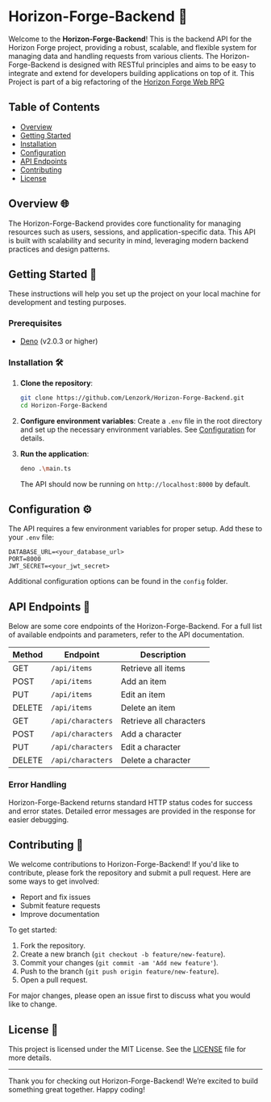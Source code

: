 # Horizon-Forge-Backend 🚀

Welcome to the **Horizon-Forge-Backend**! This is the backend API for the Horizon Forge project, providing a robust, scalable, and flexible system for managing data and handling requests from various clients. The Horizon-Forge-Backend is designed with RESTful principles and aims to be easy to integrate and extend for developers building applications on top of it. This Project is part of a big refactoring of the [Horizon Forge Web RPG](https://github.com/Lenzork/Horizon-Forge--Web-RPG)

## Table of Contents

- [Overview](#overview)
- [Getting Started](#getting-started)
- [Installation](#installation)
- [Configuration](#configuration)
- [API Endpoints](#api-endpoints)
- [Contributing](#contributing)
- [License](#license)

## Overview 🌐

The Horizon-Forge-Backend provides core functionality for managing resources such as users, sessions, and application-specific data. This API is built with scalability and security in mind, leveraging modern backend practices and design patterns.

## Getting Started 🚀

These instructions will help you set up the project on your local machine for development and testing purposes.

### Prerequisites

- [Deno](https://deno.com/) (v2.0.3 or higher)

### Installation 🛠️

1. **Clone the repository**:

   ```bash
   git clone https://github.com/Lenzork/Horizon-Forge-Backend.git
   cd Horizon-Forge-Backend
   ```

3. **Configure environment variables**: Create a `.env` file in the root directory and set up the necessary environment variables. See [Configuration](#configuration) for details.

4. **Run the application**:

   ```bash
   deno .\main.ts
   ```

   The API should now be running on `http://localhost:8000` by default.

## Configuration ⚙️

The API requires a few environment variables for proper setup. Add these to your `.env` file:

```plaintext
DATABASE_URL=<your_database_url>
PORT=8000
JWT_SECRET=<your_jwt_secret>
```

Additional configuration options can be found in the `config` folder.

## API Endpoints 🔗

Below are some core endpoints of the Horizon-Forge-Backend. For a full list of available endpoints and parameters, refer to the API documentation.

| Method | Endpoint        | Description                  |
| ------ | --------------- | ---------------------------- |
| GET    | `/api/items`    | Retrieve all items           |
| POST   | `/api/items`    | Add an item          |
| PUT   | `/api/items`    | Edit an item         |
| DELETE   | `/api/items`    | Delete an item          |
| GET    | `/api/characters`    | Retrieve all characters           |
| POST   | `/api/characters`    | Add a character          |
| PUT   | `/api/characters`    | Edit a character         |
| DELETE   | `/api/characters`    | Delete a character          |

### Error Handling

Horizon-Forge-Backend returns standard HTTP status codes for success and error states. Detailed error messages are provided in the response for easier debugging.

## Contributing 🤝

We welcome contributions to Horizon-Forge-Backend! If you'd like to contribute, please fork the repository and submit a pull request. Here are some ways to get involved:

- Report and fix issues
- Submit feature requests
- Improve documentation

To get started:

1. Fork the repository.
2. Create a new branch (`git checkout -b feature/new-feature`).
3. Commit your changes (`git commit -am 'Add new feature'`).
4. Push to the branch (`git push origin feature/new-feature`).
5. Open a pull request.

For major changes, please open an issue first to discuss what you would like to change.

## License 📜

This project is licensed under the MIT License. See the [LICENSE](LICENSE) file for more details.

---

Thank you for checking out Horizon-Forge-Backend! We’re excited to build something great together. Happy coding!

